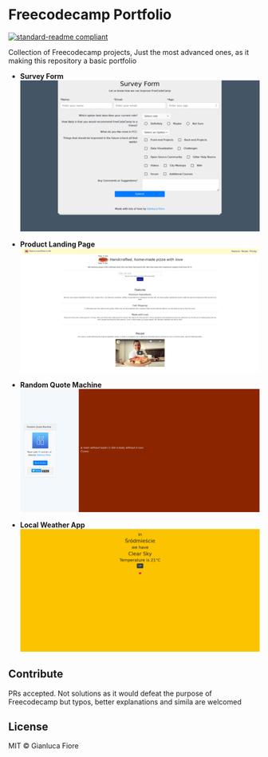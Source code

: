 # Freecodecamp Portfolio

[![standard-readme compliant](https://img.shields.io/badge/readme%20style-standard-brightgreen.svg?style=flat-square)](https://github.com/RichardLitt/standard-readme)

Collection of Freecodecamp projects, Just the most advanced ones, as it making this repository a basic portfolio

+ **Survey Form**
![Survey Form](Responsive_Web_Design_Projects/Survey_Form/survey_form.png)

+ **Product Landing Page**
![Product Landing Page screenshot](Responsive_Web_Design_Projects/Product_Landing_Page/product_landing_page.png)

+ **Random Quote Machine**
![Random Quote Machine screenshot](Intermediate_Frontend_Development_Projects/Random_Quote_Machine/Random_Quote_Machine.jpg)

+ **Local Weather App**
![Local Weather app screenshot](Intermediate_Frontend_Development_Projects/Local_Weather_App/local_weather.png)

## Contribute

PRs accepted. Not solutions as it would defeat the purpose of Freecodecamp but typos, better explanations and simila are welcomed

## License

MIT © Gianluca Fiore

